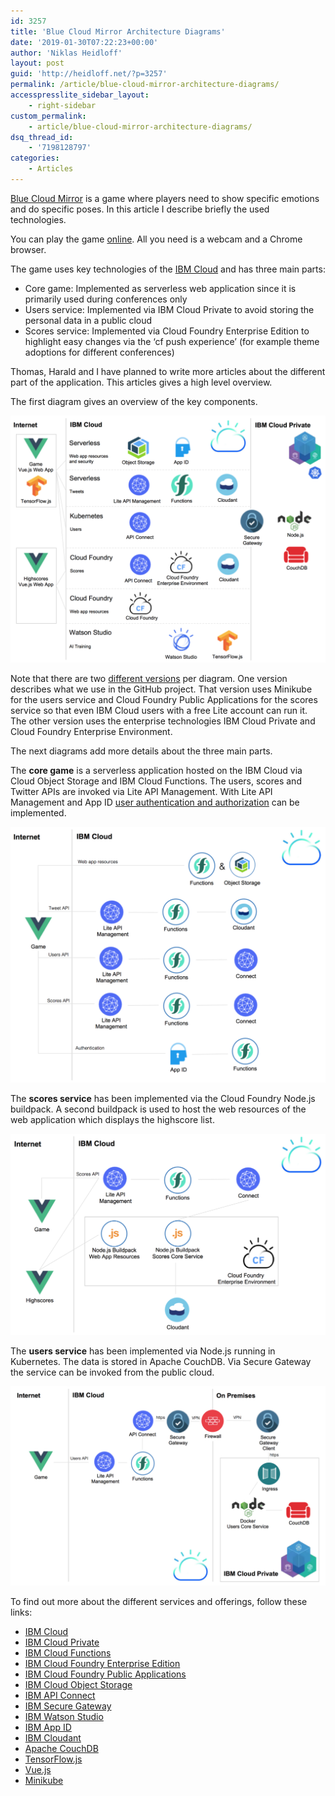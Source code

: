 ```yaml
---
id: 3257
title: 'Blue Cloud Mirror Architecture Diagrams'
date: '2019-01-30T07:22:23+00:00'
author: 'Niklas Heidloff'
layout: post
guid: 'http://heidloff.net/?p=3257'
permalink: /article/blue-cloud-mirror-architecture-diagrams/
accesspresslite_sidebar_layout:
    - right-sidebar
custom_permalink:
    - article/blue-cloud-mirror-architecture-diagrams/
dsq_thread_id:
    - '7198128797'
categories:
    - Articles
---
```


[Blue Cloud Mirror](https://github.com/IBM/blue-cloud-mirror) is a game where players need to show specific emotions and do specific poses. In this article I describe briefly the used technologies.

You can play the game [online](https://blue-cloud-mirror.mybluemix.net/emotions). All you need is a webcam and a Chrome browser.

The game uses key technologies of the [IBM Cloud](https://cloud.ibm.com/) and has three main parts:

- Core game: Implemented as serverless web application since it is primarily used during conferences only
- Users service: Implemented via IBM Cloud Private to avoid storing the personal data in a public cloud
- Scores service: Implemented via Cloud Foundry Enterprise Edition to highlight easy changes via the ‘cf push experience’ (for example theme adoptions for different conferences)

Thomas, Harald and I have planned to write more articles about the different part of the application. This articles gives a high level overview.

The first diagram gives an overview of the key components.

![image](/assets/img/2019/01/diagram-overview1.png)

Note that there are two [different versions](https://github.com/IBM/blue-cloud-mirror/tree/master/images) per diagram. One version describes what we use in the GitHub project. That version uses Minikube for the users service and Cloud Foundry Public Applications for the scores service so that even IBM Cloud users with a free Lite account can run it. The other version uses the enterprise technologies IBM Cloud Private and Cloud Foundry Enterprise Environment.

The next diagrams add more details about the three main parts.

The **core game** is a serverless application hosted on the IBM Cloud via Cloud Object Storage and IBM Cloud Functions. The users, scores and Twitter APIs are invoked via Lite API Management. With Lite API Management and App ID [user authentication and authorization](https://github.com/nheidloff/serverless-web-application-ibm-cloud) can be implemented.

![image](/assets/img/2019/01/diagram-serverless.png)

The **scores service** has been implemented via the Cloud Foundry Node.js buildpack. A second buildpack is used to host the web resources of the web application which displays the highscore list.

![image](/assets/img/2019/01/diagram-scores.png)

The **users service** has been implemented via Node.js running in Kubernetes. The data is stored in Apache CouchDB. Via Secure Gateway the service can be invoked from the public cloud.

![image](/assets/img/2019/01/diagram-users.png)

To find out more about the different services and offerings, follow these links:

- [IBM Cloud](https://cloud.ibm.com/)
- [IBM Cloud Private](https://www.ibm.com/cloud/private)
- [IBM Cloud Functions](https://cloud.ibm.com/openwhisk)
- [IBM Cloud Foundry Enterprise Edition](https://cloud.ibm.com/cfadmin/create)
- [IBM Cloud Foundry Public Applications](https://cloud.ibm.com/catalog?search=runtime)
- [IBM Cloud Object Storage](https://cloud.ibm.com/catalog/services/cloud-object-storage)
- [IBM API Connect](https://cloud.ibm.com/catalog/services/api-connect)
- [IBM Secure Gateway](https://cloud.ibm.com/catalog/services/secure-gateway)
- [IBM Watson Studio](https://dataplatform.cloud.ibm.com/)
- [IBM App ID](https://cloud.ibm.com/catalog/services/app-id)
- [IBM Cloudant](https://cloud.ibm.com/catalog/services/cloudant)
- [Apache CouchDB](https://couchdb.apache.org/)
- [TensorFlow.js](https://js.tensorflow.org)
- [Vue.js](https://vuejs.org/)
- [Minikube](https://github.com/kubernetes/minikube)